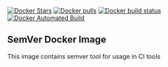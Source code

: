 [![Docker Stars](https://img.shields.io/docker/stars/bluesboy/semver.svg?style=plastic)](https://registry.hub.docker.com/v2/repositories/bluesboy/semver/stars/count/)
[![Docker pulls](https://img.shields.io/docker/pulls/bluesboy/semver.svg?style=plastic)](https://registry.hub.docker.com/v2/repositories/bluesboy/semver)
[![Docker build status](https://img.shields.io/docker/build/bluesboy/semver.svg)](https://github.com/bluesboy/semver)
[![Docker Automated Build](https://img.shields.io/docker/automated/bluesboy/semver.svg)](https://github.com/bluesboy/helm)

## SemVer Docker Image

This image contains semver tool for usage in CI tools
